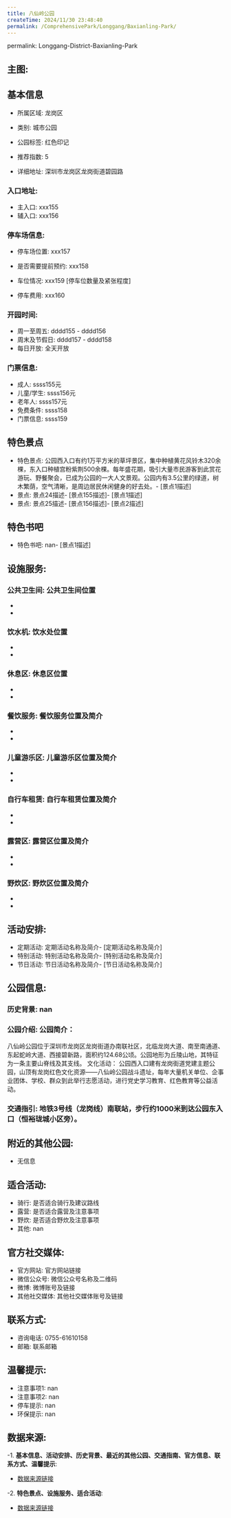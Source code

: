 ```yaml
---
title: 八仙岭公园
createTime: 2024/11/30 23:48:40
permalink: /ComprehensivePark/Longgang/Baxianling-Park/
---
```

permalink: Longgang-District-Baxianling-Park
<!-- ## 游玩路径: -->

## 主图:
<ImageCard
image="https://cgj.sz.gov.cn/img/4/4005/4005962/10775288.jpg"
title= "八仙岭公园"
description= "
八仙岭公园位于深圳市龙岗区龙岗街道办南联社区，北临龙岗大道、南至南通道、东起蛇岭大道、西接碧新路，面积约124.68公顷。公园地形为丘陵山地，其特征"
date="2024/11/30"
href="/"
author="深圳公园"
/>

## 基本信息

- 所属区域: 龙岗区

- 类别: 城市公园

- 公园标签: 红色印记

- 推荐指数: 5

- 详细地址: 深圳市龙岗区龙岗街道碧园路

### 入口地址:
- 主入口: xxx155
- 辅入口: xxx156
### 停车场信息:
- 停车场位置: xxx157

- 是否需要提前预约: xxx158

- 车位情况: xxx159 [停车位数量及紧张程度]

- 停车费用: xxx160

### 开园时间:
- 周一至周五: dddd155 - dddd156
- 周末及节假日: dddd157 - dddd158
- 每日开放: 全天开放

### 门票信息:
- 成人: ssss155元
- 儿童/学生: ssss156元
- 老年人: ssss157元
- 免费条件: ssss158
- 门票信息: ssss159
## 特色景点
- 特色景点: 公园西入口有约1万平方米的草坪景区，集中种植黄花风铃木320余棵，东入口种植宫粉紫荆500余棵。每年盛花期，吸引大量市民游客到此赏花游玩、野餐聚会，已成为公园的一大人文景观。公园内有3.5公里的绿道，树木繁荫，空气清晰，是周边居民休闲健身的好去处。- [景点1描述]
- 景点: 景点24描述- [景点155描述]- [景点1描述]
- 景点: 景点25描述- [景点156描述]- [景点2描述]
## 特色书吧
- 特色书吧: nan- [景点1描述]
## 设施服务:
### 公共卫生间: 公共卫生间位置
- 
- 
### 饮水机: 饮水处位置
- 
- 
### 休息区: 休息区位置
- 
- 
### 餐饮服务: 餐饮服务位置及简介
- 
- 
### 儿童游乐区: 儿童游乐区位置及简介
- 
- 
### 自行车租赁: 自行车租赁位置及简介
- 
- 
### 露营区: 露营区位置及简介
- 
- 
### 野炊区: 野炊区位置及简介

- 
- 
## 活动安排:
- 定期活动: 定期活动名称及简介- [定期活动名称及简介]
- 特别活动: 特别活动名称及简介- [特别活动名称及简介]
- 节日活动: 节日活动名称及简介- [节日活动名称及简介]
## 公园信息:
### 历史背景: nan
### 公园介绍: 公园简介：
八仙岭公园位于深圳市龙岗区龙岗街道办南联社区，北临龙岗大道、南至南通道、东起蛇岭大道、西接碧新路，面积约124.68公顷。公园地形为丘陵山地，其特征为一条主要山脊线及其支线。
文化活动：
公园西入口建有龙岗街道党建主题公园，山顶有龙岗红色文化资源——八仙岭公园战斗遗址，每年大量机关单位、企事业团体、学校、群众到此举行志愿活动，进行党史学习教育、红色教育等公益活动。
### 交通指引: 地铁3号线（龙岗线）南联站，步行约1000米到达公园东入口（恒裕珑城小区旁）。

## 附近的其他公园:
- 无信息

## 适合活动:
- 骑行: 是否适合骑行及建议路线
- 露营: 是否适合露营及注意事项
- 野炊: 是否适合野炊及注意事项
- 其他: nan

## 官方社交媒体:
- 官方网站: 官方网站链接
- 微信公众号: 微信公众号名称及二维码
- 微博: 微博账号及链接
- 其他社交媒体: 其他社交媒体账号及链接

## 联系方式:
- 咨询电话: 0755-61610158
- 邮箱: 联系邮箱

## 温馨提示:
- 注意事项1: nan
- 注意事项2: nan
- 停车提示: nan
- 环保提示: nan

## 数据来源:
-1. **基本信息、活动安排、历史背景、最近的其他公园、交通指南、官方信息、联系方式、温馨提示**:
- [数据来源链接](https://cgj.sz.gov.cn/xsmh/gysz/csgy/content/post_10775288.html)

-2. **特色景点、设施服务、适合活动**:
- [数据来源链接](https://cgj.sz.gov.cn/xsmh/gysz/csgy/content/post_10775288.html)

